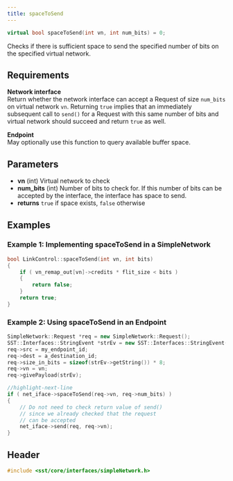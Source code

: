 ```yaml
---
title: spaceToSend
---
```


```cpp
virtual bool spaceToSend(int vn, int num_bits) = 0;
```

Checks if there is sufficient space to send the specified number of bits on the specified virtual network.

## Requirements
**Network interface** &nbsp;  
Return whether the network interface can accept a Request of size `num_bits` on virtual network `vn`. Returning `true` implies that an immediately subsequent call to `send()` for a Request with this same number of bits and virtual network should succeed and return `true` as well.

**Endpoint** &nbsp;  
May optionally use this function to query available buffer space.

## Parameters
* **vn** (int) Virtual network to check
* **num_bits** (int) Number of bits to check for. If this number of bits can be accepted by the interface, the interface has space to send.
* **returns** `true` if space exists, `false` otherwise

## Examples

### Example 1: Implementing spaceToSend in a SimpleNetwork
<!--- SOURCE_CODE: sst-elements/src/sst/elements/merlin/interfaces/linkControl.cc --->
```cpp title="Excerpt from sst-elements/src/sst/elements/merlin/interfaces/linkControl.cc"
bool LinkControl::spaceToSend(int vn, int bits) 
{
    if ( vn_remap_out[vn]->credits * flit_size < bits )
    {
        return false;
    }
    return true;
}
```

### Example 2: Using spaceToSend in an Endpoint
```cpp
SimpleNetwork::Request *req = new SimpleNetwork::Request();
SST::Interfaces::StringEvent *strEv = new SST::Interfaces::StringEvent("hi!");
req->src = my_endpoint_id;
req->dest = a_destination_id;
req->size_in_bits = sizeof(strEv->getString()) * 8;
req->vn = vn;
req->givePayload(strEv);

//highlight-next-line
if ( net_iface->spaceToSend(req->vn, req->num_bits) )
{
    // Do not need to check return value of send()
    // since we already checked that the request
    // can be accepted
    net_iface->send(req, req->vn);
}
```

## Header
```cpp
#include <sst/core/interfaces/simpleNetwork.h>
```
